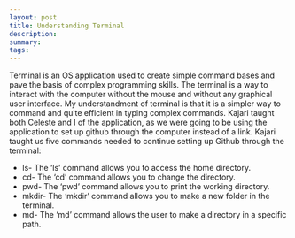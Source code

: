 ```yaml
---
layout: post
title: Understanding Terminal
description: 
summary: 
tags: 
---
```

  Terminal is an OS application used to create simple command bases and pave the basis of complex programming skills. The terminal is a way to interact with the computer without the mouse and without any graphical user interface. My understandment of terminal is that it is a simpler way to command and quite efficient in typing complex commands. Kajari taught both Celeste and I of the application, as we were going to be using the application to set up github through the computer instead of a link. Kajari taught us five commands needed to continue setting up Github through the terminal: 
- ls- The ‘ls’ command allows you to access the home directory. 
- cd- The ‘cd’ command allows you to change the directory. 
- pwd- The ‘pwd’ command allows you to print the working directory. 
- mkdir- The ‘mkdir’ command allows you to make a new folder in the terminal. 
- md- The ‘md’ command allows the user to make a directory in a specific path. 
